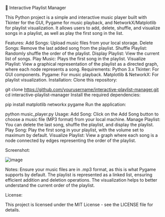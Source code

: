 🎵 Interactive Playlist Manager

This Python project is a simple and interactive music player built with Tkinter for the GUI, Pygame for music playback, and NetworkX/Matplotlib for playlist visualization. It allows users to add, delete, shuffle, and visualize songs in a playlist, as well as play the first song in the list.

Features:
Add Songs: Upload music files from your local storage.
Delete Songs: Remove the last added song from the playlist.
Shuffle Playlist: Randomly shuffle the order of the playlist.
Display Playlist: View the current list of songs.
Play Music: Plays the first song in the playlist.
Visualize Playlist: View a graphical representation of the playlist as a directed graph, where each node represents a song.
Requirements:
Python 3.x
Tkinter: For GUI components.
Pygame: For music playback.
Matplotlib & NetworkX: For playlist visualization.
Installation:
Clone this repository:


git clone https://github.com/yourusername/interactive-playlist-manager.git
cd interactive-playlist-manager
Install the required dependencies:


pip install matplotlib networkx pygame
Run the application:


python music_player.py
Usage:
Add Song: Click on the Add Song button to choose a music file (MP3 format) from your local machine.
Manage Playlist: You can delete the last song, shuffle the playlist, and display the playlist.
Play Song: Play the first song in your playlist, with the volume set to maximum by default.
Visualize Playlist: View a graph where each song is a node connected by edges representing the order of the playlist.

Screenshot:

![image](https://github.com/user-attachments/assets/bda151a7-8281-43e7-a6f7-2c54e3f73e6d)



Notes:
Ensure your music files are in .mp3 format, as this is what Pygame supports by default.
The playlist is represented as a linked list, ensuring efficient addition and deletion operations.
The visualization helps to better understand the current order of the playlist.

License:

This project is licensed under the MIT License - see the LICENSE file for details.
